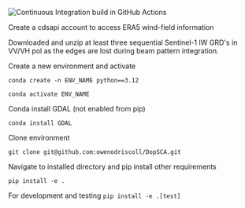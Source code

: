 ![Continuous Integration build in GitHub Actions](https://github.com/owenodriscoll/DopSCA/actions/workflows/main.yaml/badge.svg?branch=main)

Create a cdsapi account to access ERA5 wind-field information

Downloaded and unzip at least three sequential Sentinel-1 IW GRD's in VV/VH pol as the edges are lost during beam pattern integration. 

Create a new environment and activate

`conda create -n ENV_NAME python==3.12`

`conda activate ENV_NAME`

Conda install GDAL (not enabled from pip)

`conda install GDAL`

Clone environment

`git clone git@github.com:owenodriscoll/DopSCA.git`

Navigate to installed directory and pip install other requirements

`pip install -e .`

For development and testing
`pip install -e .[test]`

